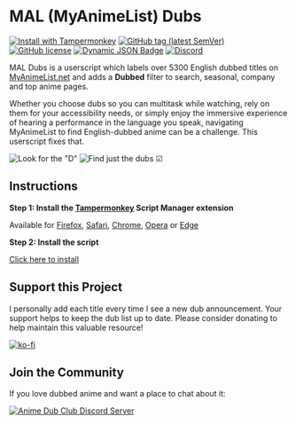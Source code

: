 # MAL (MyAnimeList) Dubs
[![Install with Tampermonkey](https://img.shields.io/badge/Install%20directly%20with-Tampermonkey-00485b?logo=tampermonkey)](https://raw.githubusercontent.com/MAL-Dubs/MAL-Dubs/main/mal-dubs.user.js)
[![GitHub tag (latest SemVer)](https://img.shields.io/github/v/tag/MAL-Dubs/MAL-Dubs?label=Version)](#mal-myanimelist-dubs)
[![GitHub license](https://img.shields.io/github/license/mal-dubs/mal-dubs)](https://github.com/MAL-Dubs/MAL-Dubs/blob/main/LICENSE)
[![Dynamic JSON Badge](https://img.shields.io/badge/dynamic/json?url=https%3A%2F%2Fraw.githubusercontent.com%2FMAL-Dubs%2FMAL-Dubs%2Fmain%2Fdata%2FdubInfo.json&query=%24.dubbed.length&logo=myanimelist&label=Dub%20Count&color=2e51a2)](#mal-myanimelist-dubs)
[![Discord](https://img.shields.io/discord/850163973080743967?color=5865F2&logo=discord&logoColor=white&label=Discord)](https://discord.gg/wMfD2RM7Vt)

MAL Dubs is a userscript which labels over 5300 English dubbed titles on [MyAnimeList.net](https://myanimelist.net/) and adds a **Dubbed** filter to search, seasonal, company and top anime pages.

Whether you choose dubs so you can multitask while watching, rely on them for your accessibility needs, or simply enjoy the immersive experience of hearing a performance in the language you speak, navigating MyAnimeList to find English-dubbed anime can be a challenge. This userscript fixes that.

![Look for the "D"](https://raw.githubusercontent.com/MAL-Dubs/MAL-Dubs/main/images/labels.png)
![Find just the dubs ☑](https://raw.githubusercontent.com/MAL-Dubs/MAL-Dubs/main/images/filter.png)

## Instructions

**Step 1: Install the [Tampermonkey](https://www.tampermonkey.net/) Script Manager extension**

Available for [Firefox](https://addons.mozilla.org/en-US/firefox/addon/tampermonkey/), [Safari](https://apps.apple.com/app/apple-store/id1482490089), [Chrome](https://chrome.google.com/webstore/detail/dhdgffkkebhmkfjojejmpbldmpobfkfo), [Opera](https://addons.opera.com/en/extensions/details/tampermonkey-beta/) or [Edge](https://microsoftedge.microsoft.com/addons/detail/iikmkjmpaadaobahmlepeloendndfphd)

**Step 2: Install the script**

[Click here to install](https://raw.githubusercontent.com/MAL-Dubs/MAL-Dubs/main/mal-dubs.user.js)

## Support this Project

I personally add each title every time I see a new dub announcement. Your support helps to keep the dub list up to date. Please consider donating to help maintain this valuable resource!

[![ko-fi](https://ko-fi.com/img/githubbutton_sm.svg)](https://ko-fi.com/Y8Y21HXGO)

## Join the Community

If you love dubbed anime and want a place to chat about it:

[![Anime Dub Club Discord Server](https://raw.githubusercontent.com/MAL-Dubs/MAL-Dubs/main/images/discord.svg)](https://discord.gg/wMfD2RM7Vt)
